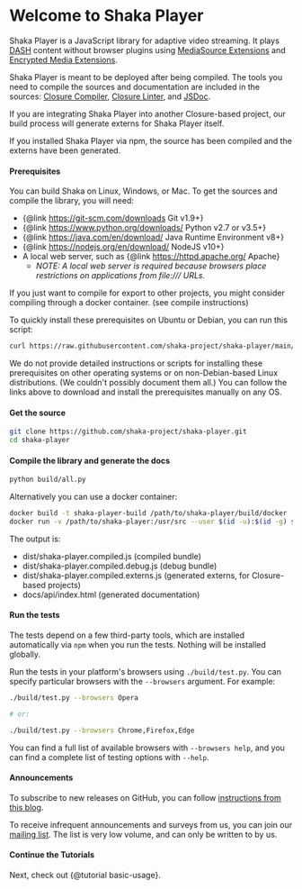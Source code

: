 # Welcome to Shaka Player

Shaka Player is a JavaScript library for adaptive video streaming.
It plays [DASH][] content without browser plugins using
[MediaSource Extensions][] and [Encrypted Media Extensions][].

Shaka Player is meant to be deployed after being compiled. The tools you need
to compile the sources and documentation are included in the sources:
[Closure Compiler][], [Closure Linter][], and [JSDoc][].

If you are integrating Shaka Player into another Closure-based project, our
build process will generate externs for Shaka Player itself.

If you installed Shaka Player via npm, the source has been compiled and the
externs have been generated.

[DASH]: http://dashif.org/
[MediaSource Extensions]: http://w3c.github.io/media-source/
[Encrypted Media Extensions]: https://w3c.github.io/encrypted-media/

[Closure Compiler]: https://developers.google.com/closure/compiler/
[Closure Linter]: https://developers.google.com/closure/utilities/docs/linter_howto
[JSDoc]: http://usejsdoc.org/


#### Prerequisites

You can build Shaka on Linux, Windows, or Mac.
To get the sources and compile the library, you will need:
  * {@link https://git-scm.com/downloads Git v1.9+}
  * {@link https://www.python.org/downloads/ Python v2.7 or v3.5+}
  * {@link https://java.com/en/download/ Java Runtime Environment v8+}
  * {@link https://nodejs.org/en/download/ NodeJS v10+}
  * A local web server, such as {@link https://httpd.apache.org/ Apache}
    * _NOTE: A local web server is required because browsers place restrictions
      on applications from file:/// URLs._

If you just want to compile for export to other projects, you might consider compiling through a docker container. (see compile instructions)

To quickly install these prerequisites on Ubuntu or Debian, you can run this
script:

```sh
curl https://raw.githubusercontent.com/shaka-project/shaka-player/main/build/install-linux-prereqs.sh | bash
```

We do not provide detailed instructions or scripts for installing these
prerequisites on other operating systems or on non-Debian-based Linux
distributions.  (We couldn't possibly document them all.)  You can follow the
links above to download and install the prerequisites manually on any OS.


#### Get the source

```sh
git clone https://github.com/shaka-project/shaka-player.git
cd shaka-player
```


#### Compile the library and generate the docs

```sh
python build/all.py
```

Alternatively you can use a docker container:
```sh
docker build -t shaka-player-build /path/to/shaka-player/build/docker
docker run -v /path/to/shaka-player:/usr/src --user $(id -u):$(id -g) shaka-player-build
```

The output is:
 * dist/shaka-player.compiled.js (compiled bundle)
 * dist/shaka-player.compiled.debug.js (debug bundle)
 * dist/shaka-player.compiled.externs.js
   (generated externs, for Closure-based projects)
 * docs/api/index.html (generated documentation)


#### Run the tests

The tests depend on a few third-party tools, which are installed automatically
via `npm` when you run the tests. Nothing will be installed globally.

Run the tests in your platform's browsers using `./build/test.py`. You can
specify particular browsers with the `--browsers` argument. For example:

```sh
./build/test.py --browsers Opera

# or:

./build/test.py --browsers Chrome,Firefox,Edge
```

You can find a full list of available browsers with `--browsers help`, and you
can find a complete list of testing options with `--help`.


#### Announcements

To subscribe to new releases on GitHub, you can follow
[instructions from this blog](https://www.jessesquires.com/blog/2020/07/30/github-tip-watching-releases/).

To receive infrequent announcements and surveys from us, you can join our
[mailing list](https://groups.google.com/forum/#!forum/shaka-player-users).
The list is very low volume, and can only be written to by us.


#### Continue the Tutorials

Next, check out {@tutorial basic-usage}.
